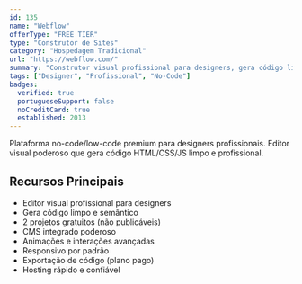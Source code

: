 ```yaml
---
id: 135
name: "Webflow"
offerType: "FREE TIER"
type: "Construtor de Sites"
category: "Hospedagem Tradicional"
url: "https://webflow.com/"
summary: "Construtor visual profissional para designers, gera código limpo."
tags: ["Designer", "Profissional", "No-Code"]
badges:
  verified: true
  portugueseSupport: false
  noCreditCard: true
  established: 2013
---
```


Plataforma no-code/low-code premium para designers profissionais. Editor visual poderoso que gera código HTML/CSS/JS limpo e profissional.

## Recursos Principais

- Editor visual profissional para designers
- Gera código limpo e semântico
- 2 projetos gratuitos (não publicáveis)
- CMS integrado poderoso
- Animações e interações avançadas
- Responsivo por padrão
- Exportação de código (plano pago)
- Hosting rápido e confiável

